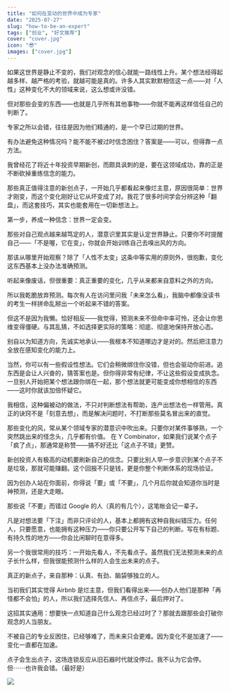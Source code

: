 ```yaml
---
title: "如何在变动的世界中成为专家"
date: "2025-07-27"
slug: "how-to-be-an-expert"
tags: ["创业", "好文推荐"]
cover: "cover.jpg"
icon: "😎"
images: ["cover.jpg"]
---
```

如果这世界是静止不变的，我们对观念的信心就能一路线性上升。某个想法经得起越多样、越严格的考验，就越可能是真的。许多人其实默默相信这一点——对「人性」这种变化不大的领域来说，这么想或许没错。



但对那些会变的东西——也就是几乎所有其他事物——你就不能再这样信任自己的判断了。



专家之所以会错，往往是因为他们精通的，是一个早已过期的世界。



有办法避免这种情况吗？能不能不被过时信念困住？答案是——可以，但得靠一点方法。



我曾经花了将近十年投资早期新创，而颇具讽刺的是，要在这领域成功，靠的正是不断砍掉重练信念的能力。



那些真正值得注意的新创点子，一开始几乎都看起来像烂主意，原因很简单：世界才刚变，而这个变化刚好让它从坏变成了对。我花了很多时间学会分辨这种「翻盘」，而这套技巧，其实也能套用在一切新想法上。



第一步，养成一种信念：世界一定会变。



那些对自己观点越来越笃定的人，潜意识里其实是认定世界静止。只要你不时提醒自己——「不是喔，它在变」，你就会开始训练自己去嗅出风的方向。



那该从哪里开始观察？除了「人性不太变」这条中等实用的原则外，很抱歉，变化这东西基本上没办法准确预测。



听起来像废话，但很重要：真正重要的变化，几乎从来都来自意料之外的方向。



所以我乾脆放弃预测。每次有人在访问里问我「未来怎么看」，我脑中都像没读书的考生一样拼命乱掰出一个听起来不错的答案。



但这不是因为我懒。恰好相反——我觉得，预测未来不但命中率可怜，还会让你思维变得僵硬。与其乱猜，不如选择更实际的策略：彻底、彻底地保持开放心态。



别自以为知道方向，先诚实地承认——我根本不知道哪边才是对的。然后把注意力全放在感知变化的能力上。



当然，你可以有一些假设性想法。它们会稍微绑住你没错，但也会驱动你前进。追东西是会让人兴奋的，猜答案也是。但你得非常有纪律，不让这些假设变成执念。
一旦别人开始把某个想法跟你绑在一起，那个想法就更可能变成你想相信的东西——这时你就该加倍怀疑它。



我相信，这种偏被动的做法，不只对判断想法有帮助，连产出想法也一样管用。真正的诀窍不是「刻意去想」，而是解决问题时，不打断那些莫名冒出来的直觉。



那些变化的风，常从某个领域专家的潜意识中吹出来。只要你对某件事够熟，一个突然跳出来的怪念头，几乎都有价值。
在 Y Combinator，如果我们说某个点子「疯了点」，那通常是称赞——搞不好还比「这点子不错」更赞。



新创投资人有极高的动机要刷新自己的信念。只要比别人早一步意识到某个点子不是垃圾，那就可能赚翻。这个回报不只是钱，更是你整个判断体系的现场验证。



因为创办人站在你面前，你得说「要」或「不要」，几个月后你就会知道你当时是神预测，还是大走眼。



那些说「不要」而错过 Google 的人（真的有几个），这笔帐会记一辈子。



凡是对想法要「下注」而非只评论的人，基本上都拥有这种自我纠错压力。任何人，只要愿意，也能拥有这种压力——你只要公开写下自己的判断。写在有标题、有持久性的地方——你会比闲聊时在意得多。



另一个我很常用的技巧：一开始先看人，不先看点子。虽然我们无法预测未来的点子长什么样，但我很能预测什么样的人会生出未来的点子。



真正的新点子，来自那种：认真、有劲、脑袋够独立的人。



当初我们其实觉得 Airbnb 是烂主意，但我们看得出来——创办人他们是那种「再怪都不会怕」的人，所以我们选择先信人、再信点子，最后押对了。



这招其实通用：想要快一点知道自己什么观念已经过时了？那就去跟那些会打破你观念的人当朋友。



不被自己的专业反困住，已经够难了，而未来只会更难。因为变化不是加速了——变化一直都在加速。



点子会生出点子，这场连锁反应从旧石器时代就没停过。我不认为它会停。
但⋯⋯也许我会错。（最好是）




![](https://prod-files-secure.s3.us-west-2.amazonaws.com/112d0858-5090-4d34-a606-b75eb8d65fd2/46476355-9cf3-4e99-9b7a-3531bc426380/1000202064.png?X-Amz-Algorithm=AWS4-HMAC-SHA256&X-Amz-Content-Sha256=UNSIGNED-PAYLOAD&X-Amz-Credential=ASIAZI2LB4663BZGKF2G%2F20251023%2Fus-west-2%2Fs3%2Faws4_request&X-Amz-Date=20251023T044736Z&X-Amz-Expires=3600&X-Amz-Security-Token=IQoJb3JpZ2luX2VjEIX%2F%2F%2F%2F%2F%2F%2F%2F%2F%2FwEaCXVzLXdlc3QtMiJGMEQCIEinD%2FF8fvUlUZxAkyUoThQzqsyAbFKRzS%2B3Pk058s3BAiAeT3V6cuLlSzW5kg11tTLhuzLbNqy77KKSJ8c24k4n3yr%2FAwg%2BEAAaDDYzNzQyMzE4MzgwNSIMX3D4%2FbDGUTOZmPQwKtwD%2B7r0ixZwMG6tPuNX%2BDAI87bEWLxok3YMSW%2FLvyESLa70jKCaHJeAusfM%2Fed4njyU3INqxx56kCgw6hrJbVIVgwfJ9gyebpHO8arvJrbOETK6eLETQ%2FOEEbQyZgCbg1v1T4L5Bipc1tTNcKYPWOeRGFyZFGBcaaV%2F0ES%2BMEg1wpaNKCghFoXeAlkDBQKXqfDJl9CSD46CS4cDrQBTpJoC1sHzyK2Xek6%2Bh99YkB7qwxZ78wm4%2F25uI6EvHF%2Bz%2FYYmdsH307Dl90y4zCF0yLFHYQ6pIt6Hbw0TnDK60DyaXZsytJRcYpd%2F8AaXbjQmk1%2BKSAU0g4KJq5JtDOJN%2FbNC%2B4261eoLQrAHXqMm94aSyXZ6YyKHUiCrDtsC0dkIFWGolFtpt5vBlSOmkNNb7mpw94mTcXmpJ9bmcK9evcql4g76hLCY9yNmY7NkEXKuuan5aahDjq%2FEgO1MKzxnUSq0IAo3gzgD86h%2BeK7NSYU4d6zZmf0clOXRQL2BXfDvHufidsB9OdG19f5h3ry8qWNb3mtgzHwnFpw%2FjpBxY8UG1QMfbD%2BFEQTcF%2BzWxGg3NJYF5XFxSTvRogFKr9KgZ%2BHgbqcLyk9%2Bz%2FMavlq%2BaNRYS5HRpjRdJ7KfvqBEqDAwwN%2FmxwY6pgHjIgzGx1StZHLIuCuxczoXkNKHByS31lw7cyT9P4673h3Sf5e1P83nloiQeuL3HDl6jPo%2F4clwsVIRtF967Ogh8kr3mhgF1Zq8BjVQBeACSTfrhY70rm1yqD%2FX%2BSnNuROsUhxG9FHqjHNinZFi0PNwQeDPM7WaXhV3QhnLO1OjoqxBI63CWhDYKWf3XjFj80AKpwqNHpSFZTr%2FK5Y%2F%2FwOROHsSIsb8&X-Amz-Signature=f9dca5adc4659ec45aece1d5b61cd4255c840b83e14f3688542c9bf4c38c8ce6&X-Amz-SignedHeaders=host&x-amz-checksum-mode=ENABLED&x-id=GetObject)

